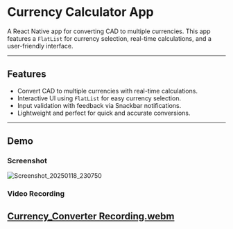 # Currency Calculator App

A React Native app for converting CAD to multiple currencies. This app features a `FlatList` for currency selection, real-time calculations, and a user-friendly interface.

---

## Features
- Convert CAD to multiple currencies with real-time calculations.
- Interactive UI using `FlatList` for easy currency selection.
- Input validation with feedback via Snackbar notifications.
- Lightweight and perfect for quick and accurate conversions.

---

## Demo
### Screenshot
![Screenshot_20250118_230750](https://github.com/user-attachments/assets/3b7a1214-eb9a-43ea-8922-abfb47db4158)


### Video Recording
[Currency_Converter Recording.webm](https://github.com/user-attachments/assets/5e49f083-c9bb-47d6-bfb2-cdcdbcf84913)
---



